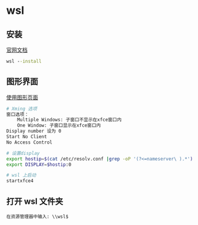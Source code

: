
# wsl

## 安装

[官网文档](https://learn.microsoft.com/zh-cn/windows/wsl/install)

```bat
wsl --install
```

## 图形界面

[使用图形页面](https://blog.csdn.net/weixin_44437771/article/details/128026215)

```bash
# Xming 选项
窗口选项：
    Multiple Windows: 子窗口不显示在xfce窗口内
    One Window: 子窗口显示在xfce窗口内
Display number 设为 0
Start No Client
No Access Control

# 设置display
export hostip=$(cat /etc/resolv.conf |grep -oP '(?<=nameserver\ ).*')
export DISPLAY=$hostip:0

# wsl 上启动
startxfce4
```

## 打开 wsl 文件夹

```text
在资源管理器中输入: \\wsl$
```
